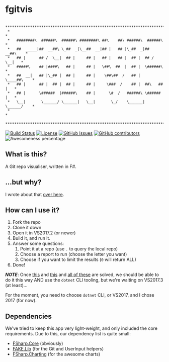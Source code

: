 # fgitvis

```
 ***************************************************************************
 *                                                                         *
 *   ########\  ######\  ######\ ########\ ##\    ##\ ######\  ######\     *
 *   ##  _____|##  __##\ \_##  _|\__##  __|## |   ## |\_##  _|##  __##\    *
 *   ## |      ## /  \__|  ## |     ## |   ## |   ## |  ## |  ## /  \__|   *
 *   #####\    ## |####\   ## |     ## |   \##\  ##  |  ## |  \######\     *
 *   ##  __|   ## |\_## |  ## |     ## |    \##\##  /   ## |   \____##\    *
 *   ## |      ## |  ## |  ## |     ## |     \###  /    ## |  ##\   ## |   *
 *   ## |      \######  |######\    ## |      \#  /   ######\ \######  |   *
 *   \__|       \______/ \______|   \__|       \_/    \______| \______/    *
 *                                                                         *
 ***************************************************************************
 ```
 
[![Build Status](https://ci.appveyor.com/api/projects/status/ojqci6wyls9fj53j?svg=true)](https://ci.appveyor.com/project/PHeonix25/fgitvis)
[![License](https://img.shields.io/github/license/PHeonix25/fgitvis.svg)](https://github.com/PHeonix25/fgitvis/blob/master/LICENSE)
[![GitHub Issues](https://img.shields.io/github/issues-raw/pheonix25/fgitvis.svg)](https://github.com/PHeonix25/fgitvis/issues)
[![GitHub contributors](https://img.shields.io/github/contributors/PHeonix25/fgitvis.svg)](https://github.com/PHeonix25/fgitvis/)
![Awesomeness percentage](https://img.shields.io/badge/awesomeness-70%25-lightgrey.svg)

## What is this?

A Git repo visualiser, written in F#.

## ...but why?

I wrote about that [over here](https://hermens.com.au/2017/05/20/Making-fgitvis/).

## How can I use it?

1. Fork the repo
1. Clone it down
1. Open it in VS2017.2 (or newer)
1. Build it, and run it.
1. Answer some questions:
   1.  Point it at a repo (use `.` to query the local repo)
   2.  Choose a report to run (choose the letter you want)
   3.  Choose if you want to limit the results (`0` will return ALL)
1. Done!

***NOTE***: 
Once [this](https://github.com/Microsoft/visualfsharp/issues/2400) 
and [this](https://github.com/dotnet/netcorecli-fsc/issues/85) 
and [all of these](https://github.com/dotnet/project-system/issues?q=is%3Aopen+is%3Aissue+label%3AArea-F%23) 
are solved, we should be able to do it this way AND use the `dotnet` CLI tooling, 
but we're waiting on VS2017.3 (at least)...

For the moment, you need to choose `dotnet` CLI, or VS2017, and I chose 2017 (for now).

## Dependencies

We've tried to keep this app very light-weight, and only included the core requirements. Due to this, our dependency list is quite small:

- [FSharp.Core](https://github.com/fsharp/fsharp) (obviously)
- [FAKE.Lib](https://github.com/fsharp/FAKE/tree/master/src/app/FakeLib) (for the Git and UserInput helpers)
- [FSharp.Charting](https://fslab.org/FSharp.Charting/) (for the awesome charts)
